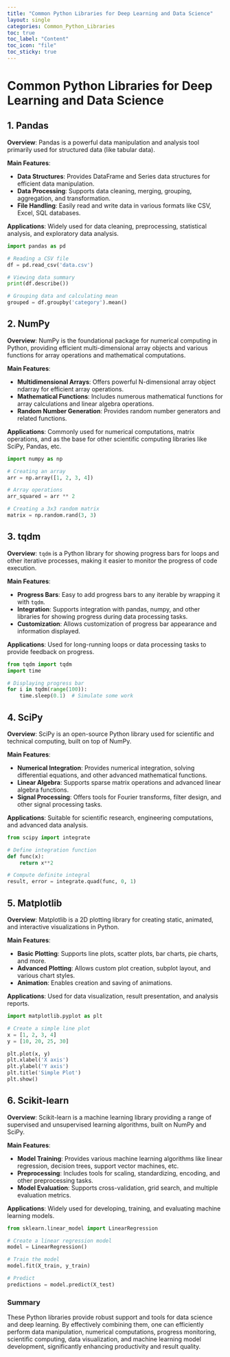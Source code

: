 ```yaml
---
title: "Common Python Libraries for Deep Learning and Data Science"
layout: single
categories: Common_Python_Libraries
toc: true
toc_label: "Content"
toc_icon: "file"
toc_sticky: true
---
```

# Common Python Libraries for Deep Learning and Data Science

## 1. Pandas
**Overview**: Pandas is a powerful data manipulation and analysis tool primarily used for structured data (like tabular data).

**Main Features**:
- **Data Structures**: Provides DataFrame and Series data structures for efficient data manipulation.
- **Data Processing**: Supports data cleaning, merging, grouping, aggregation, and transformation.
- **File Handling**: Easily read and write data in various formats like CSV, Excel, SQL databases.

**Applications**: Widely used for data cleaning, preprocessing, statistical analysis, and exploratory data analysis.

```python
import pandas as pd

# Reading a CSV file
df = pd.read_csv('data.csv')

# Viewing data summary
print(df.describe())

# Grouping data and calculating mean
grouped = df.groupby('category').mean()
```

## 2. NumPy
**Overview**: NumPy is the foundational package for numerical computing in Python, providing efficient multi-dimensional array objects and various functions for array operations and mathematical computations.

**Main Features**:
- **Multidimensional Arrays**: Offers powerful N-dimensional array object ndarray for efficient array operations.
- **Mathematical Functions**: Includes numerous mathematical functions for array calculations and linear algebra operations.
- **Random Number Generation**: Provides random number generators and related functions.

**Applications**: Commonly used for numerical computations, matrix operations, and as the base for other scientific computing libraries like SciPy, Pandas, etc.

```python
import numpy as np

# Creating an array
arr = np.array([1, 2, 3, 4])

# Array operations
arr_squared = arr ** 2

# Creating a 3x3 random matrix
matrix = np.random.rand(3, 3)
```

## 3. tqdm
**Overview**: `tqdm` is a Python library for showing progress bars for loops and other iterative processes, making it easier to monitor the progress of code execution.

**Main Features**:
- **Progress Bars**: Easy to add progress bars to any iterable by wrapping it with `tqdm`.
- **Integration**: Supports integration with pandas, numpy, and other libraries for showing progress during data processing tasks.
- **Customization**: Allows customization of progress bar appearance and information displayed.

**Applications**: Used for long-running loops or data processing tasks to provide feedback on progress.

```python
from tqdm import tqdm
import time

# Displaying progress bar
for i in tqdm(range(100)):
    time.sleep(0.1)  # Simulate some work
```

## 4. SciPy
**Overview**: SciPy is an open-source Python library used for scientific and technical computing, built on top of NumPy.

**Main Features**:
- **Numerical Integration**: Provides numerical integration, solving differential equations, and other advanced mathematical functions.
- **Linear Algebra**: Supports sparse matrix operations and advanced linear algebra functions.
- **Signal Processing**: Offers tools for Fourier transforms, filter design, and other signal processing tasks.

**Applications**: Suitable for scientific research, engineering computations, and advanced data analysis.

```python
from scipy import integrate

# Define integration function
def func(x):
    return x**2

# Compute definite integral
result, error = integrate.quad(func, 0, 1)
```

## 5. Matplotlib
**Overview**: Matplotlib is a 2D plotting library for creating static, animated, and interactive visualizations in Python.

**Main Features**:
- **Basic Plotting**: Supports line plots, scatter plots, bar charts, pie charts, and more.
- **Advanced Plotting**: Allows custom plot creation, subplot layout, and various chart styles.
- **Animation**: Enables creation and saving of animations.

**Applications**: Used for data visualization, result presentation, and analysis reports.

```python
import matplotlib.pyplot as plt

# Create a simple line plot
x = [1, 2, 3, 4]
y = [10, 20, 25, 30]

plt.plot(x, y)
plt.xlabel('X axis')
plt.ylabel('Y axis')
plt.title('Simple Plot')
plt.show()
```

## 6. Scikit-learn
**Overview**: Scikit-learn is a machine learning library providing a range of supervised and unsupervised learning algorithms, built on NumPy and SciPy.

**Main Features**:
- **Model Training**: Provides various machine learning algorithms like linear regression, decision trees, support vector machines, etc.
- **Preprocessing**: Includes tools for scaling, standardizing, encoding, and other preprocessing tasks.
- **Model Evaluation**: Supports cross-validation, grid search, and multiple evaluation metrics.

**Applications**: Widely used for developing, training, and evaluating machine learning models.

```python
from sklearn.linear_model import LinearRegression

# Create a linear regression model
model = LinearRegression()

# Train the model
model.fit(X_train, y_train)

# Predict
predictions = model.predict(X_test)
```

### Summary
These Python libraries provide robust support and tools for data science and deep learning. By effectively combining them, one can efficiently perform data manipulation, numerical computations, progress monitoring, scientific computing, data visualization, and machine learning model development, significantly enhancing productivity and result quality.
